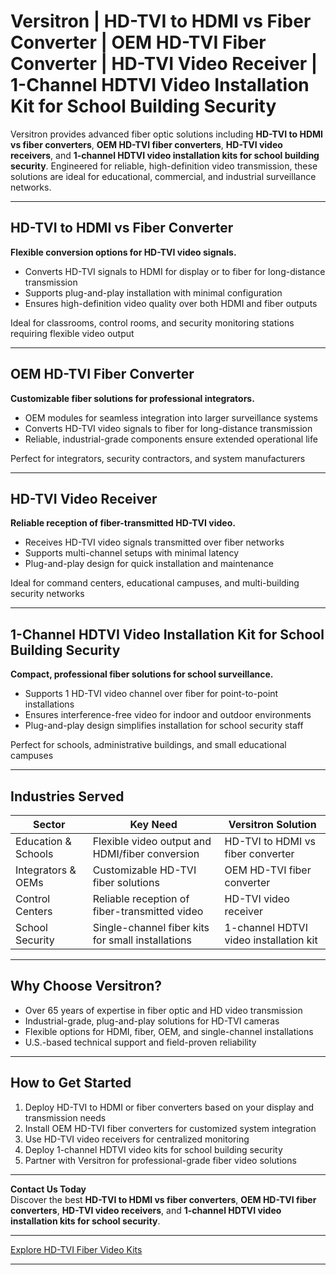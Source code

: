 # Versitron | HD-TVI to HDMI vs Fiber Converter | OEM HD-TVI Fiber Converter | HD-TVI Video Receiver | 1-Channel HDTVI Video Installation Kit for School Building Security

Versitron provides advanced fiber optic solutions including **HD-TVI to HDMI vs fiber converters**, **OEM HD-TVI fiber converters**, **HD-TVI video receivers**, and **1-channel HDTVI video installation kits for school building security**. Engineered for reliable, high-definition video transmission, these solutions are ideal for educational, commercial, and industrial surveillance networks.

---

## HD-TVI to HDMI vs Fiber Converter

**Flexible conversion options for HD-TVI video signals.**

- Converts HD-TVI signals to HDMI for display or to fiber for long-distance transmission  
- Supports plug-and-play installation with minimal configuration  
- Ensures high-definition video quality over both HDMI and fiber outputs  

Ideal for classrooms, control rooms, and security monitoring stations requiring flexible video output  

---

## OEM HD-TVI Fiber Converter

**Customizable fiber solutions for professional integrators.**

- OEM modules for seamless integration into larger surveillance systems  
- Converts HD-TVI video signals to fiber for long-distance transmission  
- Reliable, industrial-grade components ensure extended operational life  

Perfect for integrators, security contractors, and system manufacturers  

---

## HD-TVI Video Receiver

**Reliable reception of fiber-transmitted HD-TVI video.**

- Receives HD-TVI video signals transmitted over fiber networks  
- Supports multi-channel setups with minimal latency  
- Plug-and-play design for quick installation and maintenance  

Ideal for command centers, educational campuses, and multi-building security networks  

---

## 1-Channel HDTVI Video Installation Kit for School Building Security

**Compact, professional fiber solutions for school surveillance.**

- Supports 1 HD-TVI video channel over fiber for point-to-point installations  
- Ensures interference-free video for indoor and outdoor environments  
- Plug-and-play design simplifies installation for school security staff  

Perfect for schools, administrative buildings, and small educational campuses  

---

## Industries Served

| Sector                     | Key Need                                           | Versitron Solution                                         |
|-----------------------------|---------------------------------------------------|------------------------------------------------------------|
| Education & Schools         | Flexible video output and HDMI/fiber conversion  | HD-TVI to HDMI vs fiber converter                           |
| Integrators & OEMs          | Customizable HD-TVI fiber solutions              | OEM HD-TVI fiber converter                                   |
| Control Centers             | Reliable reception of fiber-transmitted video    | HD-TVI video receiver                                       |
| School Security             | Single-channel fiber kits for small installations | 1-channel HDTVI video installation kit                     |

---

## Why Choose Versitron?

- Over 65 years of expertise in fiber optic and HD video transmission  
- Industrial-grade, plug-and-play solutions for HD-TVI cameras  
- Flexible options for HDMI, fiber, OEM, and single-channel installations  
- U.S.-based technical support and field-proven reliability  

---

## How to Get Started

1. Deploy HD-TVI to HDMI or fiber converters based on your display and transmission needs  
2. Install OEM HD-TVI fiber converters for customized system integration  
3. Use HD-TVI video receivers for centralized monitoring  
4. Deploy 1-channel HDTVI video kits for school building security  
5. Partner with Versitron for professional-grade fiber video solutions  

---

**Contact Us Today**  
Discover the best **HD-TVI to HDMI vs fiber converters**, **OEM HD-TVI fiber converters**, **HD-TVI video receivers**, and **1-channel HDTVI video installation kits for school security**.  

---

[Explore HD-TVI Fiber Video Kits](https://www.versitron.com/collections/hd-tvi-video-to-fiber-installation-kits)

---

